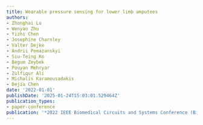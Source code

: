 ```yaml
---
title: Wearable pressure sensing for lower limb amputees
authors:
- Zhonghai Lu
- Wenyao Zhu
- Yizhi Chen
- Josephine Charnley
- Valter Dejke
- Andrii Pomazanskyi
- Siu-Teing Ko
- Begum Zeybek
- Pouyan Mehryar
- Zulfiqur Ali
- Michalis Karamousadakis
- Dejiu Chen
date: '2022-01-01'
publishDate: '2025-01-24T15:03:01.529464Z'
publication_types:
- paper-conference
publication: '*2022 IEEE Biomedical Circuits and Systems Conference (BioCAS)*'
---
```

